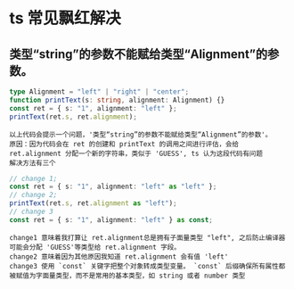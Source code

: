 # ts 常见飘红解决

## 类型“string”的参数不能赋给类型“Alignment”的参数。

```ts
type Alignment = "left" | "right" | "center";
function printText(s: string, alignment: Alignment) {}
const ret = { s: "1", alignment: "left" };
printText(ret.s, ret.alignment);
```

    以上代码会提示一个问题，'类型“string”的参数不能赋给类型“Alignment”的参数'。
    原因：因为代码会在 ret 的创建和 printText 的调用之间进行评估，会给 ret.alignment 分配一个新的字符串，类似于 'GUESS', ts 认为这段代码有问题
    解决方法有三个

```ts
// change 1;
const ret = { s: "1", alignment: "left" as "left" };
// change 2;
printText(ret.s, ret.alignment as "left");
// change 3
const ret = { s: "1", alignment: "left" } as const;
```

    change1 意味着我打算让 ret.alignment总是拥有子面量类型 "left", 之后防止编译器可能会分配 'GUESS'等类型给 ret.alignment 字段。
    change2 意味着因为其他原因我知道 ret.alignment 会有值 'left'
    change3 使用 `const` 关键字把整个对象转成类型变量。 `const` 后缀确保所有属性都被赋值为字面量类型，而不是常用的基本类型，如 string 或者 number 类型
